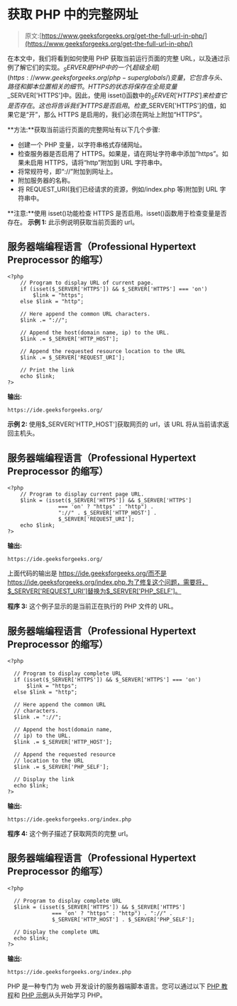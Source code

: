 # 获取 PHP 中的完整网址

> 原文:[https://www.geeksforgeeks.org/get-the-full-url-in-php/](https://www.geeksforgeeks.org/get-the-full-url-in-php/)

在本文中，我们将看到如何使用 PHP 获取当前运行页面的完整 URL，以及通过示例了解它们的实现。$_SERVER 是 PHP 中的一个[超级全局](https://www.geeksforgeeks.org/php-superglobals/)变量，它包含与头、路径和脚本位置相关的细节。HTTPS 的状态将保存在全局变量$_SERVER['HTTPS']中。因此，使用 isset()函数中的$_SERVER['HTTPS']来检查它是否存在。这也将告诉我们 HTTPS 是否启用。检查$_SERVER['HTTPS']的值，如果它是“开”，那么 HTTPS 是启用的，我们必须在网址上附加“HTTPS”。

**方法:**获取当前运行页面的完整网址有以下几个步骤:

*   创建一个 PHP 变量，以字符串格式存储网址。
*   检查服务器是否启用了 HTTPS。如果是，请在网址字符串中添加“https”。如果未启用 HTTPS，请将“http”附加到 URL 字符串中。
*   将常规符号，即“://”附加到网址上。
*   附加服务器的名称。
*   将 REQUEST_URI(我们已经请求的资源，例如/index.php 等)附加到 URL 字符串中。

**注意:**使用 isset()功能检查 HTTPS 是否启用。isset()函数用于检查变量是否存在。
**示例 1:** 此示例说明获取当前页面的 url。

## 服务器端编程语言（Professional Hypertext Preprocessor 的缩写）

```
<?php
    // Program to display URL of current page.
    if (isset($_SERVER['HTTPS']) && $_SERVER['HTTPS'] === 'on')
        $link = "https";
    else $link = "http";

    // Here append the common URL characters.
    $link .= "://";

    // Append the host(domain name, ip) to the URL.
    $link .= $_SERVER['HTTP_HOST'];

    // Append the requested resource location to the URL
    $link .= $_SERVER['REQUEST_URI'];

    // Print the link
    echo $link;
?>
```

**输出:**

```
https://ide.geeksforgeeks.org/
```

**示例 2:** 使用$_SERVER['HTTP_HOST']获取网页的 url，该 URL 将从当前请求返回主机头。

## 服务器端编程语言（Professional Hypertext Preprocessor 的缩写）

```
<?php
    // Program to display current page URL.
    $link = (isset($_SERVER['HTTPS']) && $_SERVER['HTTPS'] 
                === 'on' ? "https" : "http") . 
                "://" . $_SERVER['HTTP_HOST'] . 
                $_SERVER['REQUEST_URI'];
    echo $link;
?>
```

**输出:**

```
https://ide.geeksforgeeks.org/
```

上面代码的输出是 https://ide.geeksforgeeks.org/而不是 https://ide.geeksforgeeks.org/index.php.为了修复这个问题，需要将，$_SERVER['REQUEST_URI']替换为$_SERVER['PHP_SELF']。

**程序 3:** 这个例子显示的是当前正在执行的 PHP 文件的 URL。

## 服务器端编程语言（Professional Hypertext Preprocessor 的缩写）

```
<?php

  // Program to display complete URL
  if (isset($_SERVER['HTTPS']) && $_SERVER['HTTPS'] === 'on') 
      $link = "https";
  else $link = "http";

  // Here append the common URL
  // characters.
  $link .= "://";

  // Append the host(domain name,
  // ip) to the URL.
  $link .= $_SERVER['HTTP_HOST'];

  // Append the requested resource
  // location to the URL
  $link .= $_SERVER['PHP_SELF'];

  // Display the link
  echo $link;
?>
```

**输出:**

```
https://ide.geeksforgeeks.org/index.php
```

**程序 4:** 这个例子描述了获取网页的完整 url。

## 服务器端编程语言（Professional Hypertext Preprocessor 的缩写）

```
<?php

  // Program to display complete URL
  $link = (isset($_SERVER['HTTPS']) && $_SERVER['HTTPS']
              === 'on' ? "https" : "http") . "://" . 
              $_SERVER['HTTP_HOST'] . $_SERVER['PHP_SELF'];

  // Display the complete URL
  echo $link;
?>
```

**输出:**

```
https://ide.geeksforgeeks.org/index.php
```

PHP 是一种专门为 web 开发设计的服务器端脚本语言。您可以通过以下 [PHP 教程](https://www.geeksforgeeks.org/php-tutorials/)和 [PHP 示例](https://www.geeksforgeeks.org/php-examples/)从头开始学习 PHP。